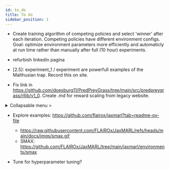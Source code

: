 ```yaml
---
id: to_do
title: To do
sidebar_position: 1
---
```


- Create training algorithm of competing policies and select 'winner' after each iteration. Competing policies have different environment configs. Goal: optimize environment parameters more efficiently and automaticly at run time rather than manually after full (10 hour) experiments.

- refurbish linkedin pagina

- [2.5]: experiment_1 / experiment are powerfull examples of the Malthusian trap. Record this on site. 

- Fix link in https://github.com/doesburg11/PredPreyGrass/tree/main/src/predpreygrass/rllib/v1_0. Create .md for reward scaling from legacy website.

<details closed>
    <summary>Collapsable menu ></summary>
    - Traditional academic environments
    - [DI-zoo](https://github.com/opendilab/DI-engine#environment-versatility): various decision intelligence demonstrations and benchmark environments with DI-engine.
</details>

- Explore examples: https://github.com/flairox/jaxmarl?tab=readme-ov-file
  - https://raw.githubusercontent.com/FLAIROx/JaxMARL/refs/heads/main/docs/imgs/smax.gif
  - SMAX: https://github.com/FLAIROx/JaxMARL/tree/main/jaxmarl/environments/smax

- Tune for hyperparameter tuning?

